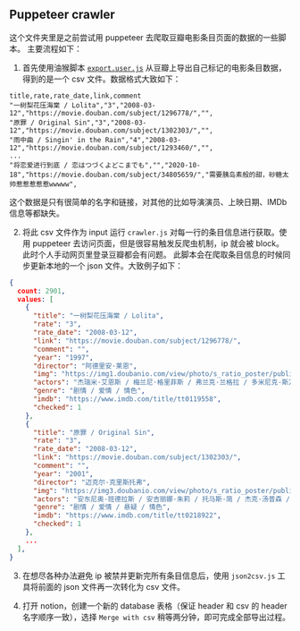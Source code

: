 ## Puppeteer crawler

这个文件夹里是之前尝试用 puppeteer 去爬取豆瓣电影条目页面的数据的一些脚本。
主要流程如下：

1. 首先使用油猴脚本 [`export.user.js`](../export.user.js) 从豆瓣上导出自己标记的电影条目数据，得到的是一个 csv 文件。数据格式大致如下：

```csv
title,rate,rate_date,link,comment
"一树梨花压海棠 / Lolita","3","2008-03-12","https://movie.douban.com/subject/1296778/","",
"原罪 / Original Sin","3","2008-03-12","https://movie.douban.com/subject/1302303/","",
"雨中曲 / Singin' in the Rain","4","2008-03-12","https://movie.douban.com/subject/1293460/","",
...
"将恋爱进行到底 / 恋はつづくよどこまでも","","2020-10-18","https://movie.douban.com/subject/34805659/","需要胰岛素般的甜，砂糖太帅惹惹惹惹惹wwwww",
```

这个数据是只有很简单的名字和链接，对其他的比如导演演员、上映日期、IMDb 信息等都缺失。

2. 将此 csv 文件作为 input 运行 `crawler.js` 对每一行的条目信息进行获取。使用 puppeteer 去访问页面，但是很容易触发反爬虫机制，ip 就会被 block。此时个人手动网页里登录豆瓣都会有问题。
此脚本会在爬取条目信息的时候同步更新本地的一个 json 文件。大致例子如下：

```json
{
  count: 2901,
  values: [
    {
      "title": "一树梨花压海棠 / Lolita",
      "rate": "3",
      "rate_date": "2008-03-12",
      "link": "https://movie.douban.com/subject/1296778/",
      "comment": "",
      "year": "1997",
      "director": "阿德里安·莱恩",
      "img": "https://img1.doubanio.com/view/photo/s_ratio_poster/public/p571119308.webp",
      "actors": "杰瑞米·艾恩斯 / 梅兰尼·格里菲斯 / 弗兰克·兰格拉 / 多米尼克·斯万 / 苏珊妮·谢泼德 / 基思·雷丁 / 埃琳·J·迪安 / 琼·格洛弗 / 帕特·珀金斯 / 埃德·格雷迪 / 安吉拉·佩顿 / 本·西尔弗斯通 / 爱玛·格里菲斯·马琳 / 罗纳德·皮卡普 / 迈克尔·卡尔金 / 安娜贝勒.艾裴逊 / 迈克尔·多兰 / 哈莉·赫里什 / 约翰·福兰克林·罗宾斯 / 缪斯·沃森",
      "genre": "剧情 / 爱情 / 情色",
      "imdb": "https://www.imdb.com/title/tt0119558",
      "checked": 1
    },
    {
      "title": "原罪 / Original Sin",
      "rate": "3",
      "rate_date": "2008-03-12",
      "link": "https://movie.douban.com/subject/1302303/",
      "comment": "",
      "year": "2001",
      "director": "迈克尔·克里斯托弗",
      "img": "https://img3.doubanio.com/view/photo/s_ratio_poster/public/p2563026581.webp",
      "actors": "安东尼奥·班德拉斯 / 安吉丽娜·朱莉 / 托马斯·简 / 杰克·汤普森 / Allison Mackie / 乔安·普林格尔 / 詹姆斯·哈文 / Lisa Owen / 格里高利·伊齐恩",
      "genre": "剧情 / 爱情 / 悬疑 / 情色",
      "imdb": "https://www.imdb.com/title/tt0218922",
      "checked": 1
    },
    ...
  ],
}
```

3. 在想尽各种办法避免 ip 被禁并更新完所有条目信息后，使用 `json2csv.js` 工具将前面的 json 文件再一次转化为 csv 文件。

4. 打开 notion，创建一个新的 database 表格（保证 header 和 csv 的 header 名字顺序一致），选择 `Merge with csv` 稍等两分钟，即可完成全部导出过程。
